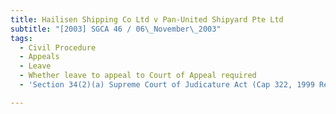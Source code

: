 ```yaml
---
title: Hailisen Shipping Co Ltd v Pan-United Shipyard Pte Ltd
subtitle: "[2003] SGCA 46 / 06\_November\_2003"
tags:
  - Civil Procedure
  - Appeals
  - Leave
  - Whether leave to appeal to Court of Appeal required
  - 'Section 34(2)(a) Supreme Court of Judicature Act (Cap 322, 1999 Rev Ed)'

---
```


